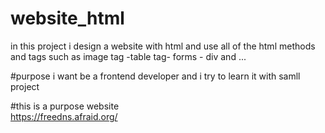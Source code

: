 # website_html
in this project i design a website with html and use all of the html methods and tags
such as image tag -table tag- forms - div and ...

#purpose
i want be a frontend developer and i try to learn it with samll project 

#this is a purpose website  
https://freedns.afraid.org/
